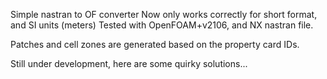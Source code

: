 
Simple nastran to OF converter
Now only works correctly for short format, and SI units (meters)
Tested with OpenFOAM+v2106, and NX nastran file.

Patches and cell zones are generated based on the property card IDs.

Still under development, here are some quirky solutions...
